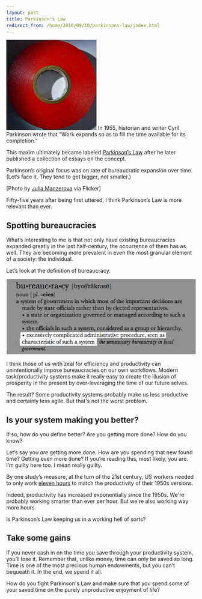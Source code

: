 ```yaml
---
layout: post
title: Parkinson's Law
redirect_from: /home/2010/09/10/parkinsons-law/index.html
---
```

<p><a href="/img/red-tape2-pe.jpg"><img class="alignleft size-full wp-image-1355" title="red-tape2-pe" src="/img/red-tape2-pe.jpg" alt="" width="240" height="240" /></a>
In 1955, historian and writer Cyril Parkinson wrote that “Work expands so as to fill the time available for its completion.”</p>
<p>This maxim ultimately became labeled <a href="http://en.wikipedia.org/wiki/Parkinson%27s_Law">Parkinson’s Law</a> after he later published a collection of essays on the concept.</p>
<p>Parkinson’s original focus was on rate of bureaucratic expansion over time. (Let’s face it. They tend to get bigger, not smaller.)</p>
<p>[Photo by <a href="http://www.flickr.com/photos/julia_manzerova/4388356403/">Julia Manzerova</a> via Flicker]</p>
<p>Fifty-five years after being first uttered, I think Parkinson’s Law is more relevant than ever.</p>
<h2>Spotting bureaucracies</h2>
<p>What’s interesting to me is that not only have existing bureaucracies expanded greatly in the last half-century, the occurrence of them has as well. They are becoming more prevalent in even the most granular element of a society: the individual.</p>
<p>Let’s look at the definition of bureaucracy.</p>
<p><a href="/img/bureaucracy-pe.png"><img class="aligncenter size-full wp-image-1346" title="bureaucracy-pe" src="/img/bureaucracy-pe.png" alt="" width="508" height="200" /></a></p>
<p>I think those of us with zeal for efficiency and productivity can unintentionally impose bureaucracies on our own workflows.  Modern task/productivity systems make it really easy to create the illusion of prosperity in the present by over-leveraging the time of our future selves.</p>
<p>The result? Some productivity systems probably make us less productive and certainly less agile. But that's not the worst problem.</p>
<h2>Is your system making you better?</h2>
<p>If so, how do you define better? Are you getting more done? How do you know?</p>
<p>Let’s say you <em>are</em> getting more done. How are you spending that new found time?  Getting even more done?  If you’re reading this, most likely, you are. I’m guilty here too. I mean really guilty.</p>
<p>By one study’s measure, at the turn of the 21st century, US workers needed to only work <a href="http://groups.csail.mit.edu/mac/users/rauch/worktime/">eleven hours</a> to match the productivity of their 1950s versions.</p>
<p>Indeed, productivity has increased exponentially since the 1950s. We're probably working smarter than ever per hour. But we're also working way more hours.</p>
<p>Is Parkinson’s Law keeping us in a working hell of sorts?</p>
<h2 id="takesomegains">Take some gains</h2>
<p>If you never cash in on the time you save through your productivity system, you’ll lose it. Remember that, unlike money, time can only be saved so long. Time is one of the most precious human endowments, but you can’t bequeath it. In the end, we spend it all.</p>
<p>How do you fight Parkinson's Law and make sure that you spend some of your saved time on the purely unproductive enjoyment of life?</p>
